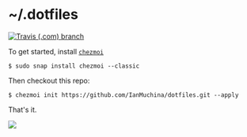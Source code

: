 # ~/.dotfiles

<a href="https://travis-ci.com/github/IanMuchina/dotfiles/builds/"><img alt="Travis (.com) branch" src="https://img.shields.io/travis/com/IanMuchina/dotfiles/dev?logo=github&style=flat-square"></a>

To get started, install [`chezmoi`](https://www.chezmoi.io/)
```
$ sudo snap install chezmoi --classic
```
Then checkout this repo:
```
$ chezmoi init https://github.com/IanMuchina/dotfiles.git --apply 
```
That's it.

![](https://i.imgur.com/HaohUix.jpg)
